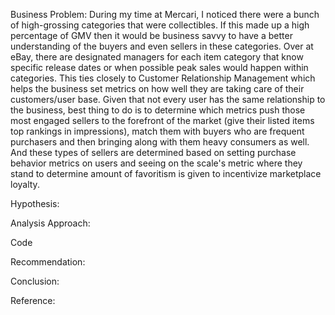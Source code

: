 Business Problem:
During my time at Mercari, I noticed there were a bunch of high-grossing categories that were collectibles. If this made up a high percentage of GMV then it would be business savvy to have a better understanding of the buyers and even sellers in these categories.
Over at eBay, there are designated managers for each item category that know specific release dates or when possible peak sales would happen within categories. This ties closely to Customer
Relationship Management which helps the business set metrics on how well they are taking care of their customers/user base. Given that not every user has the same relationship to the business, best thing to do is to 
determine which metrics push those most engaged sellers to the forefront of the market (give their listed items top rankings in impressions), match them with buyers who are frequent purchasers and then bringing along with them heavy consumers as well.
And these types of sellers are determined based on setting purchase behavior metrics on users and seeing on the scale's metric where they stand to determine amount of favoritism is given to incentivize marketplace loyalty.

Hypothesis:


Analysis Approach:


Code


Recommendation:


Conclusion:


Reference:
